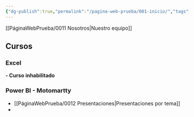 ```yaml
---
{"dg-publish":true,"permalink":"/pagina-web-prueba/001-inicio/","tags":["gardenEntry"]}
---
```




[[PáginaWebPrueba/0011 Nosotros\|Nuestro equipo]]

## Cursos

### Excel
**- Curso inhabilitado**


### Power BI - Motomartty
- [[PáginaWebPrueba/0012 Presentaciones\|Presentaciones por tema]]
- 

